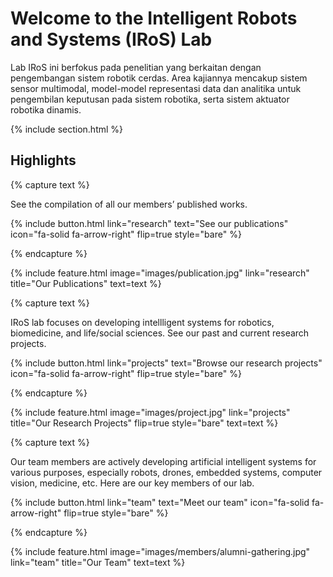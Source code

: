 ---
---

# Welcome to the Intelligent Robots and Systems (IRoS) Lab 

Lab IRoS ini berfokus pada penelitian yang berkaitan dengan pengembangan sistem robotik cerdas. Area kajiannya mencakup sistem sensor multimodal, model-model representasi data dan analitika untuk pengembilan keputusan pada sistem robotika, serta sistem aktuator robotika dinamis.

{% include section.html %}

## Highlights

{% capture text %}

See the compilation of all our members’ published works.

{%
  include button.html
  link="research"
  text="See our publications"
  icon="fa-solid fa-arrow-right"
  flip=true
  style="bare"
%}

{% endcapture %}

{%
  include feature.html
  image="images/publication.jpg"
  link="research"
  title="Our Publications"
  text=text
%}

{% capture text %}

IRoS lab focuses on developing intellligent systems for robotics, biomedicine, and life/social sciences. See our past and current research projects.

{%
  include button.html
  link="projects"
  text="Browse our research projects"
  icon="fa-solid fa-arrow-right"
  flip=true
  style="bare"
%}

{% endcapture %}

{%
  include feature.html
  image="images/project.jpg"
  link="projects"
  title="Our Research Projects"
  flip=true
  style="bare"
  text=text
%}

{% capture text %}

Our team members are actively developing artificial intelligent systems for various purposes, especially robots, drones, embedded systems, computer vision, medicine, etc. Here are our key members of our lab.

{%
  include button.html
  link="team"
  text="Meet our team"
  icon="fa-solid fa-arrow-right"
  flip=true
  style="bare"
%}

{% endcapture %}

{%
  include feature.html
  image="images/members/alumni-gathering.jpg"
  link="team"
  title="Our Team"
  text=text
%}
